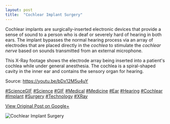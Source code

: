 ```yaml
---
layout: post
title:  "Cochlear Implant Surgery"
---
```


Cochlear implants are surgically-inserted electronic devices that provide a
sense of sound to a person who is deaf or severely hard of hearing in both
ears. The implant bypasses the normal hearing process via an array of
electrodes that are placed directly in the _cochlea_ to stimulate the
_cochlear nerve_ based on sounds transmitted from an external microphone.  
  
This X-Ray footage shows the electrode array being inserted into a patient's
cochlea while under general anesthesia. The cochlea is a spiral-shaped cavity
in the inner ear and contains the sensory organ for hearing.  
  
Source: <https://youtu.be/bDx12M5u4uY>  
  
[#ScienceGIF](https://plus.google.com/s/%23ScienceGIF/posts)
[#Science](https://plus.google.com/s/%23Science/posts)
[#GIF](https://plus.google.com/s/%23GIF/posts)
[#Medical](https://plus.google.com/s/%23Medical/posts)
[#Medicine](https://plus.google.com/s/%23Medicine/posts)
[#Ear](https://plus.google.com/s/%23Ear/posts)
[#Hearing](https://plus.google.com/s/%23Hearing/posts)
[#Cochlear](https://plus.google.com/s/%23Cochlear/posts)
[#Implant](https://plus.google.com/s/%23Implant/posts)
[#Surgery](https://plus.google.com/s/%23Surgery/posts)
[#Technology](https://plus.google.com/s/%23Technology/posts)
[#XRay](https://plus.google.com/s/%23XRay/posts)

[View Original Post on Google+](https://plus.google.com/+ColinSullender/posts/LHY4rGAdDZ7)

![Cochlear Implant Surgery](/assets/img/2016-03-08-Cochlear-Implant-Surgery.gif)
